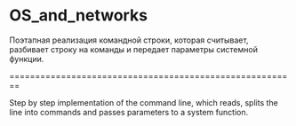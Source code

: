 # OS_and_networks

Поэтапная реализация командной строки, 
которая считывает, разбивает строку на команды и
передает параметры системной функции.

========================================================

Step by step implementation of the command line,
which reads, splits the line into commands and
passes parameters to a system function.

